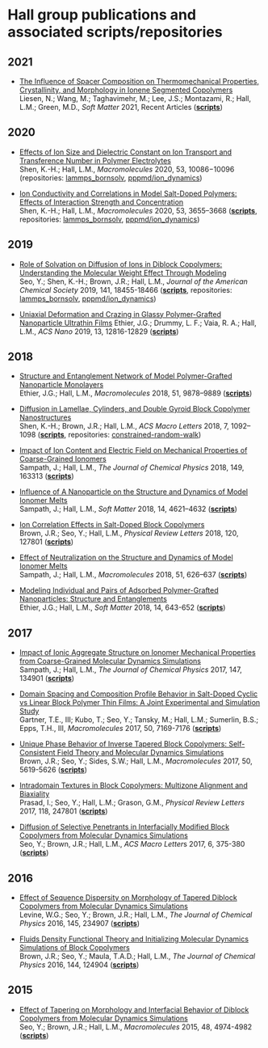 # Hall group publications and associated scripts/repositories
## 2021

- [The Influence of Spacer Composition on Thermomechanical Properties, Crystallinity, and Morphology in Ionene Segmented Copolymers](https://doi.org/10.1039/D1SM00501D)  
Liesen, N.; Wang, M.; Taghavimehr, M.; Lee, J.S.; Montazami, R.; Hall, L.M.; Green, M.D., *Soft Matter* 2021, Recent Articles ([**scripts**](https://github.com/hall-polymers/published-work/tree/master/2021-liesen2021influence))

## 2020

- [Effects of Ion Size and Dielectric Constant on Ion Transport and Transference Number in Polymer Electrolytes](https://pubs.acs.org/doi/10.1021/acs.macromol.0c02161)  
Shen, K.-H.; Hall, L.M., *Macromolecules* 2020, 53, 10086−10096 (repositories: [lammps_bornsolv](https://github.com/hall-polymers/lammps_bornsolv), [pppmd/ion_dynamics](https://github.com/hall-polymers/pppmd/tree/development/kshen))

- [Ion Conductivity and Correlations in Model Salt-Doped Polymers: Effects of Interaction Strength and Concentration](https://pubs.acs.org/doi/10.1021/acs.macromol.0c00216)  
Shen, K.-H.; Hall, L.M., *Macromolecules* 2020, 53, 3655–3668 ([**scripts**](https://github.com/hall-polymers/published-work/tree/master/2020-shen2020ion), repositories: [lammps_bornsolv](https://github.com/hall-polymers/lammps_bornsolv), [pppmd/ion_dynamics](https://github.com/hall-polymers/pppmd/tree/development/kshen))

## 2019

- [Role of Solvation on Diffusion of Ions in Diblock Copolymers: Understanding the Molecular Weight Effect Through Modeling](https://pubs.acs.org/doi/10.1021/jacs.9b07227)  
Seo, Y.; Shen, K.-H.; Brown, J.R.; Hall, L.M., *Journal of the American Chemical Society* 2019, 141, 18455-18466 ([**scripts**](https://github.com/hall-polymers/published-work/tree/master/2019-seo2019role), repositories: [lammps_bornsolv](https://github.com/hall-polymers/lammps_bornsolv), [pppmd/ion_dynamics](https://github.com/hall-polymers/pppmd/tree/development/kshen))

- [Uniaxial Deformation and Crazing in Glassy Polymer-Grafted Nanoparticle Ultrathin Films](https://pubs.acs.org/doi/full/10.1021/acsnano.9b05001)
Ethier, J.G.; Drummy, L. F.; Vaia, R. A.; Hall, L.M., *ACS  Nano* 2019, 13, 12816-12829 ([**scripts**](https://github.com/hall-polymers/published-work/tree/master/2019-ethier2019uniaxial))

## 2018 

- [Structure and Entanglement Network of Model Polymer-Grafted Nanoparticle Monolayers](https://pubs.acs.org/doi/10.1021/acs.macromol.8b01373)  
Ethier, J.G.; Hall, L.M., *Macromolecules* 2018, 51, 9878–9889 ([**scripts**](https://github.com/hall-polymers/published-work/tree/master/2018-ethier2018structure))

- [Diffusion in Lamellae, Cylinders, and Double Gyroid Block Copolymer Nanostructures](https://pubs.acs.org/doi/10.1021/acsmacrolett.8b00506)  
Shen, K.-H.; Brown, J.R.; Hall, L.M., *ACS Macro Letters* 2018, 7, 1092–1098 ([**scripts**](https://github.com/hall-polymers/published-work/tree/master/2018-shen2018diffusion), repositories: [constrained-random-walk](https://github.com/hall-polymers/constrained-random-walk))

- [Impact of Ion Content and Electric Field on Mechanical Properties of Coarse-Grained Ionomers](https://doi.org/10.1063/1.5029260)  
Sampath, J.; Hall, L.M., *The Journal of Chemical Physics* 2018, 149, 163313 ([**scripts**](https://github.com/hall-polymers/published-work/tree/master/2018-sampath2018impact))

- [Influence of A Nanoparticle on the Structure and Dynamics of Model Ionomer Melts](http://dx.doi.org/10.1039/C8SM00665B)  
Sampath, J.; Hall, L.M., *Soft Matter* 2018, 14, 4621–4632 ([**scripts**](https://github.com/hall-polymers/published-work/tree/master/2018-sampath2018influence))

- [Ion Correlation Effects in Salt-Doped Block Copolymers](https://journals.aps.org/prl/abstract/10.1103/PhysRevLett.120.127801)  
Brown, J.R.; Seo, Y.; Hall, L.M., *Physical Review Letters* 2018, 120, 127801 ([**scripts**](https://github.com/hall-polymers/published-work/tree/master/2018-brown2018ion))

- [Effect of Neutralization on the Structure and Dynamics of Model Ionomer Melts](http://pubs.acs.org/doi/abs/10.1021/acs.macromol.7b02073)  
Sampath, J.; Hall, L.M., *Macromolecules* 2018, 51, 626–637 ([**scripts**](https://github.com/hall-polymers/published-work/tree/master/2018-sampath2018effect))

- [Modeling Individual and Pairs of Adsorbed Polymer-Grafted Nanoparticles: Structure and Entanglements](http://pubs.rsc.org/en/content/articlelanding/2018/sm/c7sm02116j#!divAbstract)  
Ethier, J.G.; Hall, L.M., *Soft Matter* 2018, 14, 643-652 ([**scripts**](https://github.com/hall-polymers/published-work/tree/master/2018-ethier2018modeling))

## 2017 

- [Impact of Ionic Aggregate Structure on Ionomer Mechanical Properties from Coarse-Grained Molecular Dynamics Simulations](http://dx.doi.org/10.1063/1.4985904)  
Sampath, J.; Hall, L.M., *The Journal of Chemical Physics* 2017, 147, 134901 ([**scripts**](https://github.com/hall-polymers/published-work/tree/master/2017-sampath2017impact))

- [Domain Spacing and Composition Profile Behavior in Salt-Doped Cyclic vs Linear Block Polymer Thin Films: A Joint Experimental and Simulation Study](http://pubs.acs.org/doi/abs/10.1021/acs.macromol.7b01338)  
Gartner, T.E., III; Kubo, T.; Seo, Y.; Tansky, M.; Hall, L.M.; Sumerlin, B.S.; Epps, T.H., III, *Macromolecules* 2017, 50, 7169-7176 ([**scripts**](https://github.com/hall-polymers/published-work/tree/master/2017-gartner2017domain))

- [Unique Phase Behavior of Inverse Tapered Block Copolymers: Self-Consistent Field Theory and Molecular Dynamics Simulations](http://pubs.acs.org/doi/abs/10.1021/acs.macromol.7b00522)  
Brown, J.R.; Seo, Y.; Sides, S.W.; Hall, L.M., *Macromolecules* 2017, 50, 5619-5626 ([**scripts**](https://github.com/hall-polymers/published-work/tree/master/2017-brown2017unique))

- [Intradomain Textures in Block Copolymers: Multizone Alignment and Biaxiality](https://journals.aps.org/prl/abstract/10.1103/PhysRevLett.118.247801)  
Prasad, I.; Seo, Y.; Hall, L.M.; Grason, G.M., *Physical Review Letters* 2017, 118, 247801 ([**scripts**](https://github.com/hall-polymers/published-work/tree/master/2017-prasad2017intradomain))

- [Diffusion of Selective Penetrants in Interfacially Modified Block Copolymers from Molecular Dynamics Simulations](http://pubs.acs.org/doi/abs/10.1021/acsmacrolett.7b00023)  
Seo, Y.; Brown, J.R.; Hall, L.M., *ACS Macro Letter*s 2017, 6, 375-380 ([**scripts**](https://github.com/hall-polymers/published-work/tree/master/2017-seo2017diffusion))

## 2016

- [Effect of Sequence Dispersity on Morphology of Tapered Diblock Copolymers from Molecular Dynamics Simulations](http://aip.scitation.org/doi/full/10.1063/1.4972141)  
Levine, W.G.; Seo, Y.; Brown, J.R.; Hall, L.M., *The Journal of Chemical Physics* 2016, 145, 234907 ([**scripts**](https://github.com/hall-polymers/published-work/tree/master/2016-levine2016effect))

- [Fluids Density Functional Theory and Initializing Molecular Dynamics Simulations of Block Copolymers](http://scitation.aip.org/content/aip/journal/jcp/144/12/10.1063/1.4943982)  
Brown, J.R.; Seo, Y.; Maula, T.A.D.; Hall, L.M., *The Journal of Chemical Physics* 2016, 144, 124904 ([**scripts**](https://github.com/hall-polymers/published-work/tree/master/2016-brown2016fluids))

## 2015

- [Effect of Tapering on Morphology and Interfacial Behavior of Diblock Copolymers from Molecular Dynamics Simulations](http://pubs.acs.org/doi/full/10.1021/ma502309h)  
Seo, Y.; Brown, J.R.; Hall, L.M., *Macromolecules* 2015, 48, 4974-4982 ([**scripts**](https://github.com/hall-polymers/published-work/tree/master/2015-seo2015effect))